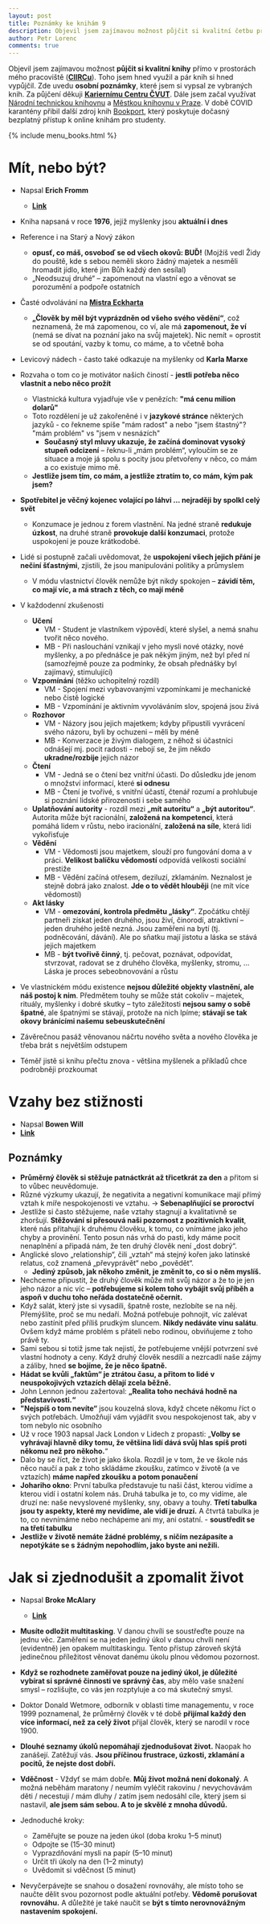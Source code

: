 ```yaml
---
layout: post
title: Poznámky ke knihám 9
description: Objevil jsem zajímavou možnost půjčit si kvalitní četbu přímo v prostorách mého pracoviště (tj. na CIIRCu). Toho jsem hned využil a pár knih si půjčil. Zde uvedu poznámky, které jsem si vypsal při čtení těchto knih. Za půjčení děkuji Kariernímu Centru ČVUT.
author: Petr Lorenc
comments: true
---
```


Objevil jsem zajímavou možnost **půjčit si kvalitní knihy** přímo v prostorách mého pracoviště (<a href="https://www.ciirc.cvut.cz/">**CIIRCu**</a>). Toho jsem hned využil a pár knih si hned vypůjčil. Zde uvedu **osobní poznámky**, které jsem si vypsal ze vybraných knih. Za půjčení děkuji <a href="http://kariernicentrum.cz/">**Kariernímu Centru ČVUT**</a>. Dále jsem začal využívat <a href="https://www.techlib.cz/cs/">Národní technickou knihovnu</a> a <a href="https://www.mlp.cz/cz/">Městkou knihovnu v Praze</a>. V době COVID karantény přibil další zdroj knih <a href="https://www.bookport.cz/">Bookport</a>, který poskytuje dočasný bezplatný přístup k online knihám pro studenty.

{% include menu_books.html %}

# Mít, nebo být?

* Napsal **Erich Fromm**
  * <a href="https://www.databazeknih.cz/knihy/mit-nebo-byt-78462">**Link**</a>

* Kniha napsaná v roce **1976**, jejiž myšlenky jsou **aktuální i dnes**

* Reference i na Starý a Nový zákon
  * **opusť, co máš, osvoboď se od všech okovů: BUĎ!** (Mojžíš vedl Židy do pouště, kde s sebou neměli skoro žádný majetek a nesměli hromadit jídlo, které jim Bůh každý den sesílal)
  * „Neodsuzuj druhé“ – zapomenout na vlastní ego a věnovat se porozumění a podpoře ostatních
* Časté odvolávání na <a href="https://cs.wikipedia.org/wiki/Mistr_Eckhart">**Mistra Eckharta**</a>
  * **„Člověk by měl být vyprázdněn od všeho svého vědění“**, což neznamená, že má zapomenou, co ví, ale má **zapomenout, že ví** (nemá se dívat na poznání jako na svůj majetek). Nic nemít = oprostit se od spoutání, vazby k tomu, co máme, a to včetně boha
* Levicový nádech - často také odkazuje na myšlenky od **Karla Marxe**

* Rozvaha o tom co je motivátor našich čiností - **jestli potřeba něco vlastnit a nebo něco prožít**
  * Vlastnická kultura vyjadřuje vše v penězích: **"má cenu milion dolarů"**
  * Toto rozdělení je už zakořeněné i v **jazykové stránce** některých jazyků - co řekneme spíše "mám radost" a nebo "jsem štastný"? "mám problém" vs "jsem v nesnázích"
  	* **Současný styl mluvy ukazuje, že začíná dominovat vysoký stupeň odcizení** – řeknu-li „mám problém“, vyloučím se ze situace a moje já spolu s pocity jsou přetvořeny v něco, co mám a co existuje mimo mě.
  * **Jestliže jsem tím, co mám, a jestliže ztratím to, co mám, kým pak jsem?**
* **Spotřebitel je věčný kojenec volající po láhvi ... nejraději by spolkl celý svět**
  * Konzumace je jednou z forem vlastnění. Na jedné straně **redukuje úzkost**, na druhé straně **provokuje další konzumaci**, protože uspokojení je pouze krátkodobé.
* Lidé si postupně začali uvědomovat, že **uspokojení všech jejich přání je nečiní šťastnými**, zjistili, že jsou manipulováni politiky a průmyslem
  * V módu vlastnictví člověk nemůže být nikdy spokojen – **závidí těm, co mají víc, a má strach z těch, co mají méně**

* V každodenní zkušenosti
  * **Učení**
    * VM - Student je vlastníkem výpovědí, které slyšel, a nemá snahu tvořit něco nového.
    * MB - Při naslouchání vznikají v jeho mysli nové otázky, nové myšlenky, a po přednášce je pak někým jiným, než byl před ní (samozřejmě pouze za podmínky, že obsah přednášky byl zajímavý, stimulující)
  * **Vzpomínání** (těžko uchopitelný rozdíl)
    * VM - Spojení mezi vybavovanými vzpomínkami je mechanické nebo čistě logické
    * MB - Vzpomínání je aktivním vyvoláváním slov, spojená jsou živá
  * **Rozhovor**
    * VM - Názory jsou jejich majetkem; kdyby připustili vyvrácení svého názoru, byli by ochuzeni – měli by méně
    * MB - Konverzace je živým dialogem, z něhož si účastníci odnášejí mj. pocit radosti - nebojí se, že jim někdo **ukradne/rozbije** jejich názor
  * **Čtení**
    * VM - Jedná se o čtení bez vnitřní účasti. Do důsledku jde jenom o množství informací, které **si odnesu**
    * MB - Čtení je tvořivé, s vnitřní účastí, čtenář rozumí a prohlubuje si poznání lidské přirozenosti i sebe samého
  * **Uplatňování autority** - rozdíl mezi **„mít autoritu“** a **„být autoritou“**. Autorita může být racionální, **založená na kompetenci**, která pomáhá lidem v růstu, nebo iracionální, **založená na síle**, která lidi vykořisťuje
  * **Vědění**
    * VM - Vědomosti jsou majetkem, slouží pro fungování doma a v práci. **Velikost balíčku vědomostí** odpovídá velikosti sociální prestiže
    * MB - Vědění začíná otřesem, deziluzí, zklamáním. Neznalost je stejně dobrá jako znalost. **Jde o to vědět hlouběji** (ne mít více vědomostí)
  * **Akt lásky**
    * VM - **omezování, kontrola předmětu „lásky“**. Zpočátku chtějí partneři získat jeden druhého, jsou živí, činorodí, atraktivní – jeden druhého ještě nezná. Jsou zaměřeni na bytí (tj. podněcování, dávání). Ale po sňatku mají jistotu a láska se stává jejich majetkem
    * MB - **být tvořivě činný**, tj. pečovat, poznávat, odpovídat, stvrzovat, radovat se z druhého člověka, myšlenky, stromu, … Láska je proces sebeobnovování a růstu
* Ve vlastnickém módu existence **nejsou důležité objekty vlastnění, ale náš postoj k nim**. Předmětem touhy se může stát cokoliv – majetek, rituály, myšlenky i dobré skutky – tyto záležitosti **nejsou samy o sobě špatné**, ale špatnými se stávají, protože na nich lpíme; **stávají se tak okovy bránícími našemu sebeuskutečnění**

* Závěrečnou pasáž věnovanou náčrtu nového světa a nového člověka je třeba brát s největším odstupem
* Téměř jistě si knihu přečtu znova - většina myšlenek a příkladů chce podrobněji prozkoumat


# Vzahy bez stižnosti

  * Napsal **Bowen Will**
  * <a href="https://www.bookport.cz/kniha/vztahy-bez-stiznosti-4704/">**Link**</a>

## Poznámky

  * **Průměrný člověk si stěžuje patnáctkrát až třicetkrát za den** a přitom si to vůbec neuvědomuje.
  * Různé výzkumy ukazují, že negativita a negativní komunikace mají přímý vztah k míře nespokojenosti ve vztahu. -> **Sebenaplňující se proroctví**
  * Jestliže si často stěžujeme, naše vztahy stagnují a kvalitativně se zhoršují. **Stěžování si přesouvá naši pozornost z pozitivních kvalit**, které nás přitahují k druhému člověku, k tomu, co vnímáme jako jeho chyby a provinění. Tento posun nás vrhá do pasti, kdy máme pocit nenaplnění a připadá nám, že ten druhý člověk není „dost dobrý“.
  * Anglické slovo „relationship“, čili „vztah“ má stejný kořen jako latinské relatus, což znamená „převyprávět“ nebo „povědět“.
    * **Jediný způsob, jak někoho změnit, je změnit to, co si o něm myslíš.**
  * Nechceme připustit, že druhý člověk může mít svůj názor a že to je jen jeho názor a nic víc – **potřebujeme si kolem toho vybájit svůj příběh a aspoň v duchu toho neřáda dostatečně očernit.**
  * Když salát, který jste si vysadili, špatně roste, nezlobíte se na něj. Přemýšlíte, proč se mu nedaří. Možná potřebuje pohnojit, víc zalévat nebo zastínit před příliš prudkým sluncem. **Nikdy nedáváte vinu salátu**. Ovšem když máme problém s přáteli nebo rodinou, obviňujeme z toho právě ty.
  * Sami sebou si totiž jsme tak nejistí, že potřebujeme vnější potvrzení své vlastní hodnoty a ceny. Když druhý člověk nesdílí a nezrcadlí naše zájmy a záliby, hned **se bojíme, že je něco špatně.**
  * **Hádat se kvůli „faktům“ je ztrátou času, a přitom to lidé v neuspokojivých vztazích dělají zcela běžně.**
  * John Lennon jednou zažertoval: **„Realita toho nechává hodně na představivosti.“**
  * **"Nejspíš o tom nevíte“** jsou kouzelná slova, když chcete někomu říct o svých potřebách. Umožňují vám vyjádřit svou nespokojenost tak, aby v tom nebylo nic osobního
  * Už v roce 1903 napsal Jack London v Lidech z propasti: „**Volby se vyhrávají hlavně díky tomu, že většina lidí dává svůj hlas spíš proti někomu než pro někoho.**“
  * Dalo by se říct, že život je jako škola. Rozdíl je v tom, že ve škole nás něco naučí a pak z toho skládáme zkoušku, zatímco v životě (a ve vztazích) **máme napřed zkoušku a potom ponaučení**
  * **Johariho okno**: První tabulka představuje tu naši část, kterou vidíme a kterou vidí i ostatní kolem nás. Druhá tabulka je to, co my vidíme, ale druzí ne: naše nevyslovené myšlenky, sny, obavy a touhy. **Třetí tabulka jsou ty aspekty, které my nevidíme, ale vidí je druzí.** A čtvrtá tabulka je to, co nevnímáme nebo nechápeme ani my, ani ostatní. - **soustředit se na třetí tabulku**
  * **Jestliže v životě nemáte žádné problémy, s ničím nezápasíte a nepotýkáte se s žádným nepohodlím, jako byste ani nežili.**



# Jak si zjednodušit a zpomalit život

* Napsal **Broke McAlary**
  * <a href="https://www.bookport.cz/e-kniha/jak-si-zjednodusit-a-zpomalit-zivot-162440">**Link**</a>

* **Musíte odložit multitasking**. V danou chvíli se soustřeďte pouze na jednu věc. Zaměření se na jeden jediný úkol v danou chvíli není (evidentně) jen opakem multitaskingu. Tento přístup zároveň skýtá jedinečnou příležitost věnovat danému úkolu plnou vědomou pozornost.
* **Když se rozhodnete zaměřovat pouze na jediný úkol, je důležité vybírat si správné činnosti ve správný čas**, aby mělo vaše snažení smysl – rozlišujte, co vás jen rozptyluje a co má skutečný smysl.
* Doktor Donald Wetmore, odborník v oblasti time mana­gementu, v roce 1999 poznamenal, že průměrný člověk v té době **přijímal každý den více informací, než za celý život** přijal člověk, který se narodil v roce 1900.
* **Dlouhé seznamy úkolů nepomáhají zjednodušovat život.** Naopak ho zanášejí. Zatěžují vás. **Jsou příčinou frustrace, úzkosti, zklamání a pocitů, že nejste dost dobří.**
* **Vděčnost** - Vždyť se mám dobře. **Můj život možná není dokonalý**. A možná neběhám maratony / neumím vyléčit rakovinu / nevychovávám děti / necestuji / mám dluhy / zatím jsem nedosáhl cíle, který jsem si nastavil, **ale jsem sám sebou. A to je skvělé z mnoha důvodů.**
* Jednoduché kroky:
  * Zaměřujte se pouze na jeden úkol (doba kroku 1–5 minut)
  * Odpojte se (15–30 minut)
  * Vyprazdňování mysli na papír (5–10 minut)
  * Určit tři úkoly na den (1–2 minuty)
  * Uvědomit si vděčnost (5 minut)
* Nevyčerpávejte se snahou o dosažení rovnováhy, ale místo toho se naučte dělit svou pozornost podle aktuální potřeby. **Vědomě porušovat rovnováhu.** A důležité je také naučit se **být s tímto nerovnovážným nastavením spokojení.**

